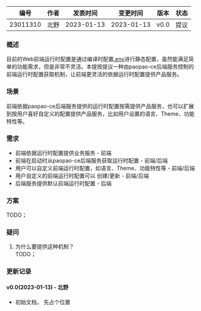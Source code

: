 | 编号 | 作者 | 发表时间 | 变更时间 | 版本 | 状态 |
| ----- | ----- | ----- | ----- | ----- | ----- |
| 23011310 | 北野 | 2023-01-13 | 2023-01-13 | v0.0 | 提议 |

### 概述  
目前的Web前端运行时配置是通过编译时配置[.env](../../web/.env)进行静态配置，虽然能满足简单的功能需求，但是非常不灵活。本提按提议一种由paopao-ce后端服务控制的前端运行时配置获取机制，让前端更灵活的依据运行时配置提供产品服务。  

### 场景  
前端依据paopao-ce后端服务提供的运行时配置按需提供产品服务，也可以扩展到按用户喜好自定义的配置提供产品服务，比如用户设置的语言、Theme、功能特性等。

### 需求   
* 前端依据运行时配置提供业务服务 - 前端
* 前端在启动时从paopao-ce后端服务获取运行时配置 - 前端/后端
* 用户可以自定义前端运行时配置，如语言、Theme、功能特性等 - 前端/后端
* 用户自定义的前端运行时配置可以 创建/更新 - 前端/后端
* 后端服务提供默认前端运行时配置 - 后端

### 方案  
TODO；  

### 疑问

1. 为什么要提供这种机制？   
TODO；

### 更新记录
#### v0.0(2023-01-13) - 北野
* 初始文档， 先占个位置

